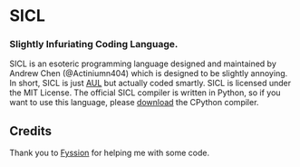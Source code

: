 # SICL
### Slightly Infuriating Coding Language.

SICL is an esoteric programming language designed and maintained by Andrew Chen (@Actiniumn404) which is designed to be slightly annoying. In short, SICL is just [AUL](https://github.com/actiniumn404/Annoyingly-Uncodeable-Language) but actually coded smartly. SICL is licensed under the MIT License. The official SICL compiler is written in Python, so if you want to use this language, please [download](https://www.python.org/downloads/) the CPython compiler.

## Credits
Thank you to [Fyssion](https://github.com/Fyssion) for helping me with some code.